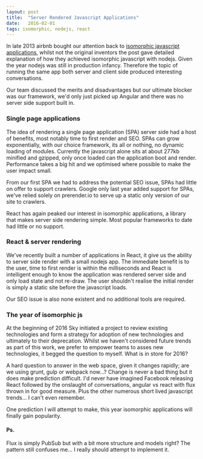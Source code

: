 ```yaml
---
layout: post
title:  "Server Rendered Javascript Applications"
date:   2016-02-01
tags: isomorphic, nodejs, react
---
```

In late 2013 airbnb bought our attention back to [isomorphic javascript applications](http://nerds.airbnb.com/isomorphic-javascript-future-web-apps/), whilst not the original inventors the post gave detailed explanation of how they achieved isomorphic javascript with nodejs. Given the year nodejs was still in production infancy. Therefore the topic of running the same app both server and client side produced interesting conversations.

Our team discussed the merits and disadvantages but our ultimate blocker was our framework, we'd only just picked up Angular and there was no server side support built in.

### Single page applications

The idea of rendering a single page application (SPA) server side had a host of benefits, most notably time to first render and SEO. SPAs can grow exponentially, with our choice framework, its all or nothing, no dynamic loading of modules. Currently the javascript alone sits at about 277kb minified and gzipped, only once loaded can the application boot and render. Performance takes a big hit and we optimised where possible to make the user impact small.

From our first SPA we had to address the potential SEO issue, SPAs had little on offer to support crawlers. Google only last year added support for SPAs, we've relied solely on prerender.io to serve up a static only version of our site to crawlers.

React has again peaked our interest in isomorphic applications, a library that makes server side rendering simple. Most popular frameworks to date had little or no support.

### React & server rendering

We've recently built a number of applications in React, it give us the ability to server side render with a small nodejs app. The immediate benefit is to the user, time to first render is within the milliseconds and React is intelligent enough to know the application was rendered server side and only load state and not re-draw. The user shouldn't realise the initial render is simply a static site before the javascript loads.

Our SEO issue is also none existent and no additional tools are required.

### The year of isomorphic js

At the beginning of 2016 Sky initiated a project to review existing technologies and form a strategy for adoption of new technologies and ultimately to their deprecation. Whilst we haven't considered future trends as part of this work, we prefer to empower teams to asses new technologies, it begged the question to myself. What is in store for 2016?

A hard question to answer in the web space, given it changes rapidly; are we using grunt, gulp or webpack now...? Change is never a bad thing but it does make prediction difficult. I'd never have imagined Facebook releasing React followed by the onslaught of conversations, angular vs react with flux thrown in for good measure. Plus the other numerous short lived javascript trends... I can't even remember.

One prediction I will attempt to make, this year isomorphic applications will finally gain popularity.

#### Ps.
Flux is simply PubSub but with a bit more structure and models right? The pattern still confuses me... I really should attempt to implement it.
